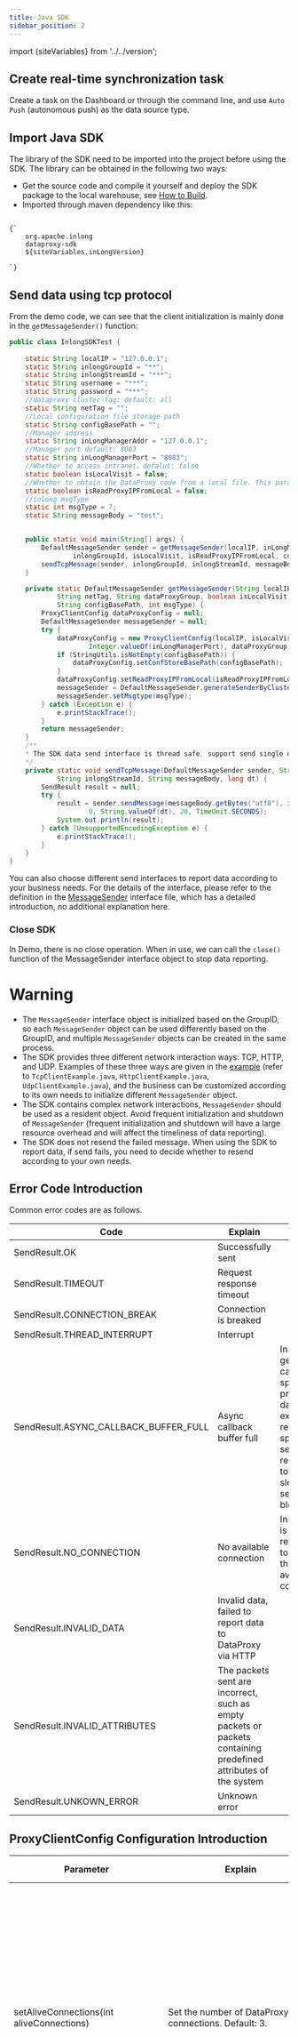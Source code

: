 ```yaml
---
title: Java SDK
sidebar_position: 2
---
```


import {siteVariables} from '../../version';

## Create real-time synchronization task
Create a task on the Dashboard or through the command line, and use `Auto Push` (autonomous push) as the data source type.

## Import Java SDK
The library of the SDK need to be imported into the project before using the SDK. The library can be obtained in the following two ways:
- Get the source code and compile it yourself and deploy the SDK package to the local warehouse, see [How to Build](https://inlong.apache.org/docs/next/quick_start/how_to_build/).
- Imported through maven dependency like this:
<pre><code parentName="pre">
{`<dependency>
    <groupId>org.apache.inlong</groupId>
    <artifactId>dataproxy-sdk</artifactId>
    <version>${siteVariables.inLongVersion}</version>
</dependency>
`}
</code></pre>

## Send data using tcp protocol
From the demo code, we can see that the client initialization is mainly done in the `getMessageSender()` function:
```java
public class InlongSDKTest {
    
    static String localIP = "127.0.0.1";
    static String inlongGroupId = "**";
    static String inlongStreamId = "***";
    static String username = "***";
    static String password = "***";
    //dataproxy cluster-tag: default: all
    static String netTag = "";
    //Local configuration file storage path
    static String configBasePath = "";
    //Manager address
    static String inLongManagerAddr = "127.0.0.1";
    //Manager port default: 8083
    static String inLongManagerPort = "8083";
    //Whether to access intranet，defalut: false
    static boolean isLocalVisit = false;
    //Whether to obtain the DataProxy node from a local file. This parameter can be used when the manager cannot be connected. defalut: false
    static boolean isReadProxyIPFromLocal = false;
    //inlong msgType
    static int msgType = 7;
    static String messageBody = "test";


    public static void main(String[] args) {
        DefaultMessageSender sender = getMessageSender(localIP, inLongManagerAddr, inLongManagerPort, netTag,
                inlongGroupId, isLocalVisit, isReadProxyIPFromLocal, configBasePath, msgType);
        sendTcpMessage(sender, inlongGroupId, inlongStreamId, messageBody, System.currentTimeMillis());
    }

    private static DefaultMessageSender getMessageSender(String localIP, String inLongManagerAddr, String inLongManagerPort,
            String netTag, String dataProxyGroup, boolean isLocalVisit, boolean isReadProxyIPFromLocal,
            String configBasePath, int msgType) {
        ProxyClientConfig dataProxyConfig = null;
        DefaultMessageSender messageSender = null;
        try {
            dataProxyConfig = new ProxyClientConfig(localIP, isLocalVisit, inLongManagerAddr,
                    Integer.valueOf(inLongManagerPort), dataProxyGroup, netTag, username, password);
            if (StringUtils.isNotEmpty(configBasePath)) {
                dataProxyConfig.setConfStoreBasePath(configBasePath);
            }
            dataProxyConfig.setReadProxyIPFromLocal(isReadProxyIPFromLocal);
            messageSender = DefaultMessageSender.generateSenderByClusterId(dataProxyConfig);
            messageSender.setMsgtype(msgType);
        } catch (Exception e) {
            e.printStackTrace();
        }
        return messageSender;
    }
    /**
    * The SDK data send interface is thread safe, support send single or multiple messages by sync and async two ways. The following demo uses a single sync way to send, and the message does not contain property information
    */
    private static void sendTcpMessage(DefaultMessageSender sender, String inlongGroupId,
            String inlongStreamId, String messageBody, long dt) {
        SendResult result = null;
        try {
            result = sender.sendMessage(messageBody.getBytes("utf8"), inlongGroupId, inlongStreamId,
                    0, String.valueOf(dt), 20, TimeUnit.SECONDS);
            System.out.println(result);
        } catch (UnsupportedEncodingException e) {
            e.printStackTrace();
        }
    }
}
```

You can also choose different send interfaces to report data according to your business needs. For the details of the interface, please refer to the definition in the [MessageSender](https://github.com/apache/inlong/blob/master/inlong-sdk/dataproxy-sdk/src/main/java/org/apache/inlong/sdk/dataproxy/MessageSender.java) interface file, which has a detailed introduction, no additional explanation here. 

### Close SDK 
In Demo, there is no close operation. When in use, we can call the `close()` function of the MessageSender interface object to stop data reporting.

# Warning
- The `MessageSender` interface object is initialized based on the GroupID, so each `MessageSender` object can be used differently based on the GroupID, and multiple `MessageSender` objects can be created in the same process.
- The SDK provides three different network interaction ways: TCP, HTTP, and UDP. Examples of these three ways are given in the [example](https://github.com/apache/inlong/blob/master/inlong-sdk/dataproxy-sdk/src/main/java/org/apache/inlong/sdk/dataproxy/example) (refer to `TcpClientExample.java`, `HttpClientExample.java`, `UdpClientExample.java`), and the business can be customized according to its own needs to initialize different `MessageSender` object.
- The SDK contains complex network interactions, `MessageSender` should be used as a resident object. Avoid frequent initialization and shutdown of `MessageSender` (frequent initialization and shutdown will have a large resource overhead and will affect the timeliness of data reporting).
- The SDK does not resend the failed message. When using the SDK to report data, if send fails, you need to decide whether to resend according to your own needs.

## Error Code Introduction
Common error codes are as follows.

| Code                                   | Explain                           | Remarks                                            |
|---------------------------------------|------------------------------|-----------------------------------------------|
| SendResult.OK                         | Successfully sent                        |                                               |
| SendResult.TIMEOUT                    | Request response timeout                       |                                               |
| SendResult.CONNECTION_BREAK           | Connection is breaked                       |                                               |
| SendResult.THREAD_INTERRUPT           | Interrupt                           |                                               |
| SendResult.ASYNC_CALLBACK_BUFFER_FULL | Async callback buffer full                | In this case, generally, it is caused by the speed of production data exceeding the response speed of the server. It is recommended to properly sleep when send to avoid blocking. |
| SendResult.NO_CONNECTION              | No available connection                        | In this case, it is recommended to increase the number of available connections.                               |
| SendResult.INVALID_DATA               | Invalid data, failed to report data to DataProxy via HTTP |                                               |
| SendResult.INVALID_ATTRIBUTES         | The packets sent are incorrect, such as empty packets or packets containing predefined attributes of the system |                                               |
| SendResult.UNKOWN_ERROR               | Unknown error                         |                                               |

## ProxyClientConfig Configuration Introduction

| Parameter                                                      | Explain                                                                                                                | Adjustment Suggestion                                                                            |
|-----------------------------------------------------------|-------------------------------------------------------------------------------------------------------------------|---------------------------------------------------------------------------------|
| setAliveConnections(int aliveConnections)                 | Set the number of DataProxy connections. Default: 3.                                                                                           | 1) If the amount of data is large or sensitive to delay, increase this parameter appropriately; 2) According to the size of the DataProxy cluster, adjust this parameter appropriately. For example, if the cluster size is 30, this value can be set to 5 ~ 10; 3) Experience value 15 ~ 20. |
| setTotalAsyncCallbackSize(int asyncCallbackSize)          | Set the size of SDK internal buffer queue during async send. The buffer is used to store packets that have been sent but have not received an Ack from the dataProxy. When the buffer reaches this threshold, continue to send data, and will receive an ASYNC_CALLBACK_BUFFER_FULL exception. Default: 50000.    | 1) Normally, there is no need to adjust this parameter; 2) When the amount of data is very large or the load of DataProxy is high, it can be increased appropriately. Be careful not to be too large, which may cause OOM.                     |
| setConnectTimeoutMillis(long connectTimeoutMillis)        | Set the connection timeout interval. Unit: ms, Default: 40000.                                                                                            | Set according to the actual environment.                                                                      |
| setRequestTimeoutMillis(long requestTimeoutMillis)        | Set request timeout interval. Unit: ms, Default: 40000.                                                                                           | Adjust settings as needed.                                                                        |
| setMaxTimeoutCnt(int maxTimeoutCnt)                       | Set the number of timeout disconnections of a single DataProxy connection. The SDK will internally count the DataProxy connections that have timed out and have not received an Ack. If the timeout times of a connection reach the value within a short period of time, the SDK automatically disconnects the connection and selects another DataProxy to create a new connection for data reporting. Default value: 3.| If the size of the DataProxy cluster is small, you can appropriately increase this parameter to avoid frequent disconnection in a short time.                                          |
| setManagerConnectionTimeout(int managerConnectionTimeout) | Set the timeout interval for SDK connection to InLong Manager. Unit: ms, Default: 10000.                                                                              | 1) When the network environment is not good, the value can be increased appropriately; 2) When the client takes a long time to resolve the domain name, the value can be increased appropriately.                                     |
| setManagerSocketTimeout(int managerSocketTimeout)         | Sets the timeout for the SDK to get the DataProxy list from the InLong Manager connection, Unit: ms, Default: 30000.                                                                 | When the network environment is not good, the value can be increased appropriately.                                                               |